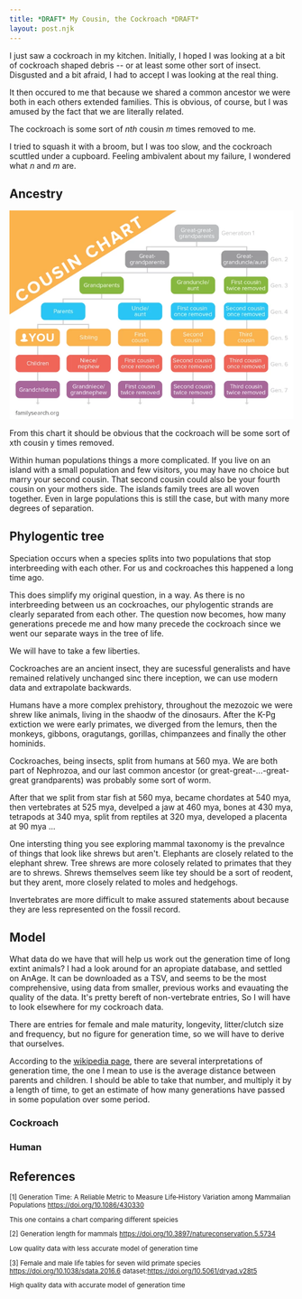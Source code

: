 ```yaml
---
title: *DRAFT* My Cousin, the Cockroach *DRAFT*
layout: post.njk
---
```


I just saw a cockroach in my kitchen.
Initially, I hoped I was looking at a bit of cockroach shaped debris -- or at least some other sort of insect.
Disgusted and a bit afraid, I had to accept I was looking at the real thing.

It then occured to me that because we shared a common ancestor we were both in each others extended families.
This is obvious, of course, but I was amused by the fact that we are literally related.

The cockroach is some sort of _nth_ cousin _m_ times removed to me.

I tried to squash it with a broom, but I was too slow, and the cockroach scuttled under a cupboard. Feeling ambivalent about my failure, I wondered what _n_ and _m_ are.

## Ancestry

![this](familytree.webp)

From this chart it should be obvious that the cockroach will be some sort of xth cousin y times removed.

Within human populations things a more complicated. If you live on an island with a small population and few visitors, you may have no choice but marry your second cousin. That second cousin could also be your fourth cousin on your mothers side. The islands family trees are all woven together. Even in large populations this is still the case, but with many more degrees of separation. 

## Phylogentic tree

Speciation occurs when a species splits into two populations that stop interbreeding with each other. For us and cockroaches this happened a long time ago.

This does simplify my original question, in a way.
As there is no interbreeding between us an cockroaches, our phylogentic strands are clearly separated from each other.
The question now becomes, how many generations precede me and how many precede the cockroach since we went our separate ways in the tree of life.

We will have to take a few liberties.

Cockroaches are an ancient insect, they are sucessful generalists and have remained relatively unchanged sinc there inception, we can use modern data and extrapolate backwards.

Humans have a more complex prehistory, throughout the mezozoic we were shrew like animals, living in the shaodw of the dinosaurs. After the K-Pg extiction we were early primates, we diverged from the lemurs, then the monkeys, gibbons, oragutangs, gorillas, chimpanzees and finally the other hominids.

Cockroaches, being insects, split from humans at 560 mya.
We are both part of Nephrozoa, and our last common ancestor (or great-great-...-great-great grandparents) was probably some sort of worm.

After that we split from star fish at 560 mya, became chordates at 540 mya, then vertebrates at 525 mya, develped a jaw at 460 mya, bones at 430 mya, tetrapods at 340 mya, split from reptiles at 320 mya, developed a placenta at 90 mya ...

One intersting thing you see exploring mammal taxonomy is the prevalnce of things that look like shrews but aren't. Elephants are closely related to the elephant shrew. Tree shrews are more colosely related to primates that they are to shrews. Shrews themselves seem like tey should be a sort of reodent, but they arent, more closely related to moles and hedgehogs.

Invertebrates are more difficult to make assured statements about because they are less represented on the fossil record.




## Model



What data do we have that will help us work out the generation time of long extint animals?
I had a look around for an apropiate database, and settled on AnAge. It can be downloaded as a TSV, and seems to be the most comprehensive, using data from smaller, previous works and evauating the quality of the data.
It's pretty bereft of non-vertebrate entries, So I will have to look elsewhere for my cockroach data.

There are entries for female and male maturity, longevity, litter/clutch size and frequency, but no figure for generation time, so we will have to derive that ourselves.

According to the [wikipedia page](https://en.wikipedia.org/wiki/Generation_time), there are several interpretations of generation time, the one I mean to use is the average distance between parents and children. I should be able to take that number, and multiply it by a length of time, to get an estimate of how many generations have passed in some population over some period.



<div id="chart1"></div>



<div id="chart2"></div>


### Cockroach

### Human



## References

<small>

[1] Generation Time: A Reliable Metric to Measure Life‐History Variation among Mammalian Populations https://doi.org/10.1086/430330

This one contains a chart comparing different speicies 

[2] Generation length for mammals https://doi.org/10.3897/natureconservation.5.5734

Low quality data with less accurate model of generation time

[3] Female and male life tables for seven wild primate species https://doi.org/10.1038/sdata.2016.6 dataset:https://doi.org/10.5061/dryad.v28t5

High quality data with accurate model of generation time

</small>
<script src="https://d3js.org/d3.v7.min.js"></script>
<script src="https://cdn.jsdelivr.net/gh/bumbeishvili/d3-tip-for-v6@4/d3-tip.min.js"></script>


<script src="index.js"></script>






